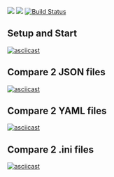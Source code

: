 <a href="https://codeclimate.com/github/timurmb/project-lvl2-s369"><img src="https://api.codeclimate.com/v1/badges/a99a88d28ad37a79dbf6/maintainability" /></a>
<a href="https://codeclimate.com/github/timurmb/project-lvl2-s369/test_coverage"><img src="https://api.codeclimate.com/v1/badges/a99a88d28ad37a79dbf6/test_coverage" /></a>
[![Build Status](https://travis-ci.org/timurmb/project-lvl2-s369.svg?branch=master)](https://travis-ci.org/timurmb/project-lvl2-s369)

## Setup and Start
[![asciicast](https://asciinema.org/a/Vpk2bqabGPcdgKl436yt0F9Pz.png)](https://asciinema.org/a/Vpk2bqabGPcdgKl436yt0F9Pz?speed=3)

## Compare 2 JSON files
[![asciicast](https://asciinema.org/a/7NKPsbzSfGeVOGbgEvdRfw31g.png)](https://asciinema.org/a/7NKPsbzSfGeVOGbgEvdRfw31g?speed=3)

## Compare 2 YAML files
[![asciicast](https://asciinema.org/a/CtmJ79UFS4JNp6IfCdZGW7wHw.png)](https://asciinema.org/a/CtmJ79UFS4JNp6IfCdZGW7wHw?speed=3)

## Compare 2 .ini files
[![asciicast](https://asciinema.org/a/PH6unO5lT88nRfvicwsyf5sSq.png)](https://asciinema.org/a/PH6unO5lT88nRfvicwsyf5sSq?speed=3)
